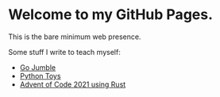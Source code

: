 # Welcome to my GitHub Pages.

This is the bare minimum web presence.

Some stuff I write to teach myself:

  - [Go Jumble](/gojumble/)
  - [Python Toys](/python-toys/)
  - [Advent of Code 2021 using Rust](/advent2021/)

